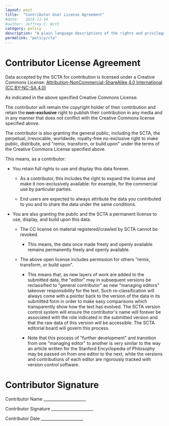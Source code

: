 ```yaml
---
layout: post
title:  "Contributor User License Agreement"
#date:   2018-11-14
#author: Jeffrey C. Witt
category: policy
description: "A plain language descriptions of the rights and privileges of SCTA contributors"
permalink: "policy/cla"
---
```


# Contributor License Agreement

Data accepted by the SCTA for contribution
is licensed under a Creative Commons License: [Attribution-NonCommercial-ShareAlike 4.0 International (CC BY-NC-SA 4.0)](http://creativecommons.org/licenses/by-nc-sa/4.0/)

As indicated in the above specified Creative Commons License: 

The contributor will remain the copyright holder of their contribution and retain the **non-exclusive** right to publish their contribution in any media and in any manner that does not conflict with the Creative Commons license specified above. 

The contributor is also granting the general public, including the SCTA, the perpetual, irrevocable, worldwide, royalty-free no-exclusive right to make public, distribute, and "remix, transform, or build upon" under the terms of the Creative Commons License specified above.

This means, as a contributor:

* You retain full rights to use and display this data forever.

  * As a contributor, this includes the right to expand the license and make it non-exclusively available: for example, for the commercial use by particular parties.

  * End users are expected to always attribute the data you contributed to you and to share the data under the same conditions.

* You are also granting the public and the SCTA a permanent license to use, display, and build upon this data.

  * The CC license on material registered/crawled by SCTA cannot be revoked.

    * This means, the data once made freely and openly available remains permanently freely and openly available.

  * The above open license includes permission for others "remix, transform, or build upon".

    * This means that, as new layers of work are added to the submitted data, the "editor" may in subsequent versions be reclassified to "general contributor" as new "managing editors" takeover responsibility for the text. Such re-classification will always come with a pointer back to the version of the data in its submitted form in order to make easy comparisons which transparently show how the text has evolved. The SCTA version control system will ensure the contributor's name will forever be associated with the role indicated in the submitted version and that the raw data of this version will be accessible. The SCTA editorial board will govern this process.

    * Note that this process of "further development" and transition from one "managing editor" to another is very similar to the way an article written for the Stanford Encyclopedia of Philosophy may be passed on from one editor to the next, while the versions and contributions of each editor are rigorously tracked with version control software. 

# Contributor Signature

Contributor Name _____________________

Contributor Signature _____________________

Contributor Date _____________________